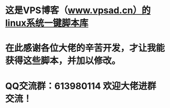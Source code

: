 # 这是VPS博客（www.vpsad.cn）的linux系统一键脚本库
# 在此感谢各位大佬的辛苦开发，才让我能获得这些脚本，并加以修改。
# QQ交流群：613980114  欢迎大佬进群交流！
